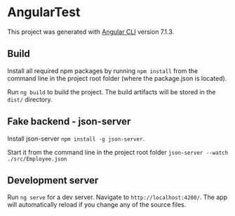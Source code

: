 # AngularTest

This project was generated with [Angular CLI](https://github.com/angular/angular-cli) version 7.1.3.

## Build
Install all required npm packages by running `npm install` from the command line in the project root folder (where the package.json is located).


Run `ng build` to build the project. The build artifacts will be stored in the `dist/` directory.

## Fake backend - json-server

Install json-server 
`npm install -g json-server`.

Start it from the command line in the project root folder 
`json-server --watch ./src/Employee.json`

## Development server

Run `ng serve` for a dev server. Navigate to `http://localhost:4200/`. The app will automatically reload if you change any of the source files.
